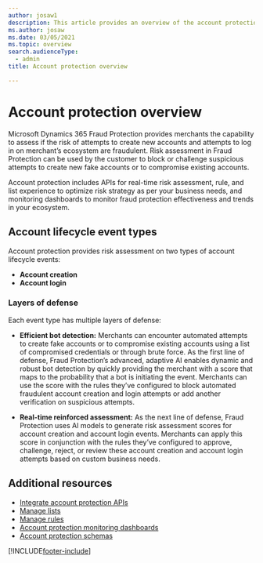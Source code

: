 ```yaml
---
author: josaw1
description: This article provides an overview of the account protection experience in the Microsoft Dynamics 365 Fraud Protection system.
ms.author: josaw
ms.date: 03/05/2021
ms.topic: overview
search.audienceType:
  - admin
title: Account protection overview

---
```


# Account protection overview

Microsoft Dynamics 365 Fraud Protection provides merchants the capability to assess if the risk of attempts to create new accounts and attempts to log in on merchant’s ecosystem are fraudulent. Risk assessment in Fraud Protection can be used by the customer to block or challenge suspicious attempts to create new fake accounts or to compromise existing accounts.    

Account protection includes APIs for real-time risk assessment, rule, and list experience to optimize risk strategy as per your business needs, and monitoring dashboards to monitor fraud protection effectiveness and trends in your ecosystem.

## Account lifecycle event types

Account protection provides risk assessment on two types of account lifecycle events: 

- **Account creation** 
- **Account login**

### Layers of defense

Each event type has multiple layers of defense: 

- **Efficient bot detection:** Merchants can encounter automated attempts to create fake accounts or to compromise existing accounts using a list of compromised credentials or through brute force. As the first line of defense, Fraud Protection’s advanced, adaptive AI enables dynamic and robust bot detection by quickly providing the merchant with a score that maps to the probability that a bot is initiating the event. Merchants can use the score with the rules they’ve configured to block automated fraudulent account creation and login attempts or add another verification on suspicious attempts.

- **Real-time reinforced assessment:** As the next line of defense, Fraud Protection uses AI models to generate risk assessment scores for account creation and account login events. Merchants can apply this score in conjunction with the rules they’ve configured to approve, challenge, reject, or review these account creation and account login attempts based on custom business needs.

## Additional resources

- [Integrate account protection APIs](integrate-ap-api.md)
- [Manage lists](lists.md)
- [Manage rules](rules.md)
- [Account protection monitoring dashboards](monitoring-dashboards.md)
- [Account protection schemas](ap-schema.md)


[!INCLUDE[footer-include](includes/footer-banner.md)]

